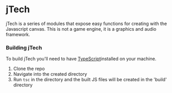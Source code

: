# jTech
jTech is a series of modules that expose easy functions for creating with the Javascript canvas. This is not a game engine, it is a graphics and audio framework.

### Building jTech
To build jTech you'll need to have [TypeScript](https://github.com/Microsoft/TypeScript)installed on your machine. 
1. Clone the repo
2. Navigate into the created directory
3. Run `tsc` in the directory and the built JS files will be created in the 'build' directory
